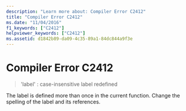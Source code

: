 ```yaml
---
description: "Learn more about: Compiler Error C2412"
title: "Compiler Error C2412"
ms.date: "11/04/2016"
f1_keywords: ["C2412"]
helpviewer_keywords: ["C2412"]
ms.assetid: d1842b89-da09-4c35-89a1-84dc844a9f3e
---
```

# Compiler Error C2412

> 'label' : case-insensitive label redefined

The label is defined more than once in the current function. Change the spelling of the label and its references.
